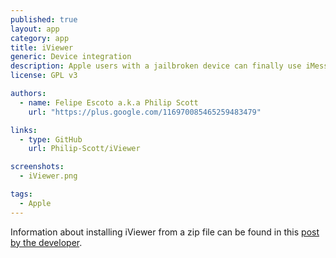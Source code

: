 ```yaml
---
published: true
layout: app
category: app
title: iViewer
generic: Device integration
description: Apple users with a jailbroken device can finally use iMessage remotely!
license: GPL v3

authors: 
  - name: Felipe Escoto a.k.a Philip Scott
    url: "https://plus.google.com/116970085465259483479"

links:
  - type: GitHub
    url: Philip-Scott/iViewer

screenshots:
  - iViewer.png

tags:
  - Apple
---
```


Information about installing iViewer from a zip file can be found in this [post by the developer](https://plus.google.com/116970085465259483479/posts/aSn5LaQSt2x).